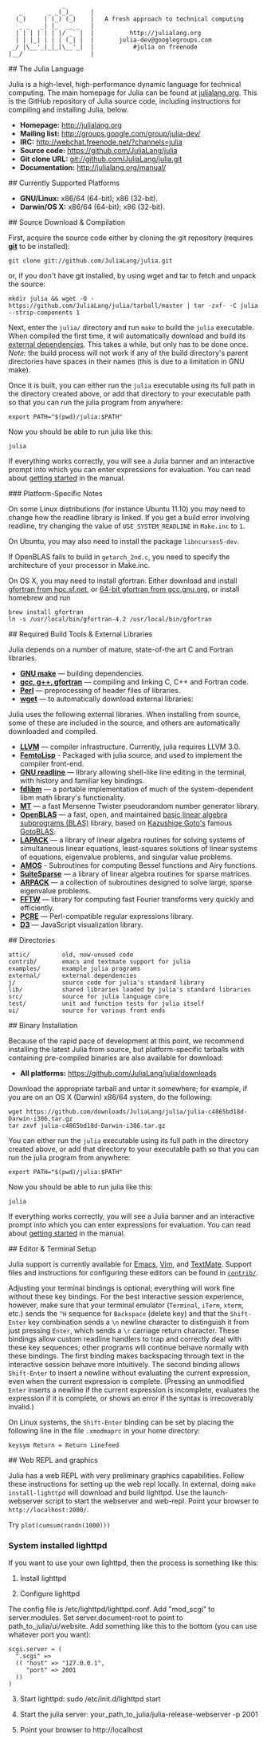 <a name="banner"/>

                   _
       _       _ _(_)_     |
      (_)     | (_) (_)    |   A fresh approach to technical computing
       _ _   _| |_  __ _   |
      | | | | | | |/ _` |  |          http://julialang.org
      | | |_| | | | (_| |  |       julia-dev@googlegroups.com
     _/ |\__'_|_|_|\__'_|  |           #julia on freenode
    |__/                   |


<a name="The-Julia-Language"/>
## The Julia Language

Julia is a high-level, high-performance dynamic language for technical computing.
The main homepage for Julia can be found at [julialang.org](http://julialang.org/).
This is the GitHub repository of Julia source code, including instructions for compiling and installing Julia, below.

<a name="Resources"/>

- **Homepage:** <http://julialang.org>
- **Mailing list:** <http://groups.google.com/group/julia-dev/>
- **IRC:** <http://webchat.freenode.net/?channels=julia>
- **Source code:** <https://github.com/JuliaLang/julia>
- **Git clone URL:** <git://github.com/JuliaLang/julia.git>
- **Documentation:** <http://julialang.org/manual/>

<a name="Currently-Supported-Platforms"/>
## Currently Supported Platforms

- **GNU/Linux:** x86/64 (64-bit); x86 (32-bit).
- **Darwin/OS X:** x86/64 (64-bit); x86 (32-bit).

<a name="Source-Download-Compilation"/>
## Source Download & Compilation

First, acquire the source code either by cloning the git repository (requires **[git](http://git-scm.com/)** to be installed):

    git clone git://github.com/JuliaLang/julia.git

or, if you don't have git installed, by using wget and tar to fetch and unpack the source:

    mkdir julia && wget -O - https://github.com/JuliaLang/julia/tarball/master | tar -zxf- -C julia --strip-components 1

Next, enter the `julia/` directory and run `make` to build the `julia` executable.
When compiled the first time, it will automatically download and build its [external dependencies](#Required-Build-Tools-External-Libraries).
This takes a while, but only has to be done once.
*Note:* the build process will not work if any of the build directory's parent directories have spaces in their names (this is due to a limitation in GNU make).

Once it is built, you can either run the `julia` executable using its full path in the directory created above, or add that directory to your executable path so that you can run the julia program from anywhere:

    export PATH="$(pwd)/julia:$PATH"

Now you should be able to run julia like this:

    julia

If everything works correctly, you will see a Julia banner and an interactive prompt into which you can enter expressions for evaluation.
You can read about [getting started](https://github.com/JuliaLang/julia/wiki/Getting-Started) in the manual.

<a name="Platform-Specific-Notes"/>
### Platform-Specific Notes

On some Linux distributions (for instance Ubuntu 11.10) you may need to change how the readline library is linked. If you get a build error involving readline, try changing the value of `USE_SYSTEM_READLINE` in `Make.inc` to `1`.

On Ubuntu, you may also need to install the package `libncurses5-dev`.

If OpenBLAS fails to build in `getarch_2nd.c`, you need to specify the architecture of your processor in Make.inc.

On OS X, you may need to install gfortran. Either download and install [gfortran from hpc.sf.net](http://hpc.sf.net/), or [64-bit gfortran from gcc.gnu.org](http://gcc.gnu.org/wiki/GFortranBinaries), or install homebrew and run

    brew install gfortran
    ln -s /usr/local/bin/gfortran-4.2 /usr/local/bin/gfortran

<a name="Required-Build-Tools-External-Libraries"/>
## Required Build Tools & External Libraries

Julia depends on a number of mature, state-of-the art C and Fortran libraries.

- **[GNU make]**                — building dependencies.
- **[gcc, g++, gfortran][gcc]** — compiling and linking C, C++ and Fortran code.
- **[Perl]**                    — preprocessing of header files of libraries.
- **[wget]**                    — to automatically download external libraries:

Julia uses the following external libraries. When installing from
source, some of these are included in the source, and others are
automatically downloaded and compiled.

- **[LLVM]**                — compiler infrastructure. Currently, julia requires LLVM 3.0.
- **[FemtoLisp]**	    - Packaged with julia source, and used to implement the compiler front-end.
- **[GNU readline]**        — library allowing shell-like line editing in the terminal, with history and familiar key bindings.
- **[fdlibm]**              — a portable implementation of much of the system-dependent libm math library's functionality.
- **[MT]**                  — a fast Mersenne Twister pseudorandom number generator library.
- **[OpenBLAS]**            — a fast, open, and maintained [basic linear algebra subprograms (BLAS)](http://en.wikipedia.org/wiki/Basic_Linear_Algebra_Subprograms) library, based on [Kazushige Goto's](http://en.wikipedia.org/wiki/Kazushige_Goto) famous [GotoBLAS](http://www.tacc.utexas.edu/tacc-projects/gotoblas2/).
- **[LAPACK]**              — a library of linear algebra routines for solving systems of simultaneous linear equations, least-squares solutions of linear systems of equations, eigenvalue problems, and singular value problems.
- **[AMOS]**		    - Subroutines for computing Bessel functions and Airy functions.
- **[SuiteSparse]**         — a library of linear algebra routines for sparse matrices.
- **[ARPACK]**              — a collection of subroutines designed to solve large, sparse eigenvalue problems.
- **[FFTW]**                — library for computing fast Fourier transforms very quickly and efficiently.
- **[PCRE]**                — Perl-compatible regular expressions library.
- **[D3]**                  — JavaScript visualization library.

[GNU make]:     http://www.gnu.org/software/make/
[gcc]:          http://gcc.gnu.org/
[wget]:         http://www.gnu.org/software/wget/
[Perl]:         http://www.perl.org/
[fdlibm]:       http://www.netlib.org/fdlibm/readme
[MT]:           http://www.math.sci.hiroshima-u.ac.jp/~m-mat/MT/emt.html
[OpenBLAS]:     https://github.com/xianyi/OpenBLAS#readme
[LAPACK]:       http://www.netlib.org/lapack/
[SuiteSparse]:  http://www.cise.ufl.edu/research/sparse/SuiteSparse/
[AMOS]:		http://netlib.org/amos
[ARPACK]:       http://forge.scilab.org/index.php/p/arpack-ng/
[FFTW]:         http://www.fftw.org/
[PCRE]:         http://www.pcre.org/
[LLVM]:         http://www.llvm.org/
[FemtoLisp]:	https://github.com/JeffBezanson/femtolisp
[GNU readline]: http://cnswww.cns.cwru.edu/php/chet/readline/rltop.html
[D3]:           http://mbostock.github.com/d3/

<a name="Directories"/>
## Directories

    attic/         old, now-unused code
    contrib/       emacs and textmate support for julia
    examples/      example julia programs
    external/      external dependencies
    j/             source code for julia's standard library
    lib/           shared libraries loaded by julia's standard libraries
    src/           source for julia language core
    test/          unit and function tests for julia itself
    ui/            source for various front ends

<a name="Binary-Installation"/>
## Binary Installation

Because of the rapid pace of development at this point, we recommend installing the latest Julia from source, but platform-specific tarballs with containing pre-compiled binaries are also available for download:

- **All platforms:** <https://github.com/JuliaLang/julia/downloads>

Download the appropriate tarball and untar it somewhere;
for example, if you are on an OS X (Darwin) x86/64 system, do the following:

    wget https://github.com/downloads/JuliaLang/julia/julia-c4865bd18d-Darwin-i386.tar.gz
    tar zxvf julia-c4865bd18d-Darwin-i386.tar.gz

You can either run the `julia` executable using its full path in the directory created above, or add that directory to your executable path so that you can run the julia program from anywhere:

    export PATH="$(pwd)/julia:$PATH"

Now you should be able to run julia like this:

    julia

If everything works correctly, you will see a Julia banner and an interactive prompt into which you can enter expressions for evaluation.
You can read about [getting started](https://github.com/JuliaLang/julia/wiki/Getting-Started) in the manual.

<a name="Editor-Terminal-Setup"/>
## Editor & Terminal Setup

Julia support is currently available for [Emacs](https://github.com/JuliaLang/julia/tree/master/contrib#Emacs), [Vim](https://github.com/JuliaLang/julia/tree/master/contrib#Vim), and [TextMate](https://github.com/JuliaLang/julia/tree/master/contrib#TextMate).
Support files and instructions for configuring these editors can be found in [`contrib/`](https://github.com/JuliaLang/julia/tree/master/contrib).

Adjusting your terminal bindings is optional; everything will work fine without these key bindings.
For the best interactive session experience, however, make sure that your terminal emulator (`Terminal`, `iTerm`, `xterm`, etc.) sends the `^H` sequence for `Backspace` (delete key) and that the `Shift-Enter` key combination sends a `\n` newline character to distinguish it from just pressing `Enter`, which sends a `\r` carriage return character.
These bindings allow custom readline handlers to trap and correctly deal with these key sequences; other programs will continue behave normally with these bindings.
The first binding makes backspacing through text in the interactive session behave more intuitively.
The second binding allows `Shift-Enter` to insert a newline without evaluating the current expression, even when the current expression is complete.
(Pressing an unmodified `Enter` inserts a newline if the current expression is incomplete, evaluates the expression if it is complete, or shows an error if the syntax is irrecoverably invalid.)

On Linux systems, the `Shift-Enter` binding can be set by placing the following line in the file `.xmodmaprc` in your home directory:

    keysym Return = Return Linefeed

<a name="Web-REPL-and-grahpics">
## Web REPL and graphics

Julia has a web REPL with very preliminary graphics
capabilities. Follow these instructions for setting up the web repl
locally. In external, doing `make install-lighttpd` will download and
build lighttpd. Use the launch-webserver script to start the webserver
and web-repl. Point your browser to `http://localhost:2000/`.

Try `plot(cumsum(randn(1000)))`

### System installed lighttpd

If you want to use your own lighttpd, then the process is something like this:

1) Install lighttpd

2) Configure lighttpd

The config file is /etc/lighttpd/lighttpd.conf. Add "mod_scgi" to server.modules. Set server.document-root to point to path_to_julia/ui/website. Add something like this to the bottom (you can use whatever port you want):

    scgi.server = (
      ".scgi" =>
      (( "host" => "127.0.0.1",
         "port" => 2001
      ))
    )

3) Start lighttpd: sudo /etc/init.d/lighttpd start

4) Start the julia server: your_path_to_julia/julia-release-webserver -p 2001

5) Point your browser to http://localhost
